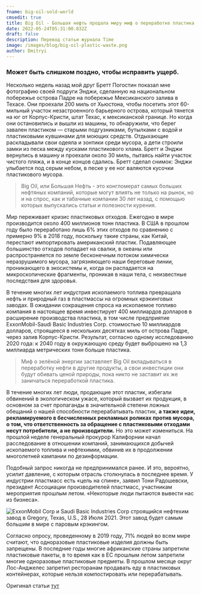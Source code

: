 ```yaml
---
fname: big-oil-sold-world
cmsedit: true
title: Big Oil - Большая нефть продала миру миф о переработке пластика.
date: 2022-05-24T05:31:00.832Z
draft: false
description: Перевод статьи журнала Time
image: /images/blog/big-oil-plastic-waste.png
author: Dmitryi
---
```

### Может быть слишком поздно, чтобы исправить ущерб.

Несколько недель назад мой друг Бретт Погостин показал мне фотографию своей подруги Энджи, сделанную на национальном побережье острова Падре на побережье Мексиканского залива в Техасе. Они проехали 200 миль от Хьюстона, чтобы посетить этот 60-мильный участок незастроенного барьерного острова, который тянется на юг от Корпус-Кристи, штат Техас, к мексиканской границе. Но когда они остановились и вышли из машины, то обнаружили, что берег завален пластиком — старыми подгузниками, бутылками с водой и пластиковыми кувшинами для моющих средств. Отдыхающие раскладывали свои одеяла и зонтики среди мусора, а дети строили замки из песка между кусками пластикового хлама. Бретт и Энджи вернулись в машину и проехали около 30 миль, пытаясь найти участок чистого пляжа, и в конце концов сдались. Бретт сделал снимок: Энджи улыбается под серым небом, в песке у ее ног валяются кусочки пластикового мусора.

> Big Oil, или Большая Нефть - это конгломерат самых больших нефтяных компаний, которые могут влиять не только на рынок, но и на спрос, как и табачные компании 30 лет назад, с помощью которых выпускались статьи и полезности курения.

Мир переживает кризис пластиковых отходов. Ежегодно в мире производится около 400 миллионов тонн пластика. В США в прошлом году было переработано лишь 6% этих отходов по сравнению с примерно 9% в 2018 году, поскольку такие страны, как Китай, перестают импортировать американский пластик. Подавляющее большинство отходов попадает на свалки, в океаны или распространяется по земле бесконечным потоком химически неразрушимого мусора, загрязняющего наши береговые линии, проникающего в экосистемы и, когда он распадается на микроскопические фрагменты, проникая в наши тела, с неизвестные последствия для здоровья.

В течение многих лет индустрия ископаемого топлива превращала нефть и природный газ в пластмассы на огромных крэкинговых заводах. В ожидании сокращения спроса на ископаемое топливо компания в настоящее время инвестирует 400 миллиардов долларов в расширение производства пластика, в том числе предприятие ExxonMobil-Saudi Basic Industries Corp. стоимостью 10 миллиардов долларов, строящееся в нескольких десятках миль от острова Падре, через залив Корпус-Кристи. Результат, согласно одному исследованию 2020 года: к 2040 году в окружающую среду будет выброшено на 1,3 миллиарда метрических тонн больше пластика.

> Миф о зелёной энергии заставляет Big Oil вкладываться в переработку нефти в другие продукты, а свои инвестиции они будут обивать ценой природы, пока никто не заставит их же заничаться переработкой пластика.

В течение многих лет люди, продающие этот пластик, избегали обвинений в экологическом ужасе, который вызвает их продукция, в основном за счет пропаганды в значительной степени ложных обещаний о нашей способности перерабатывать пластик, **а также идеи, рекламируемого в бесчисленных рекламных роликах против мусора, о том, что ответственность за обращение с пластиковыми отходами несут потребители, а не производители.** Но это может измениться. На прошлой неделе генеральный прокурор Калифорнии начал расследование в отношении компаний, занимающихся добычей ископаемого топлива и нефтехимии, обвинив их в продолжении многолетней кампании по дезинформации.

Подобный запрос никогда не предпринимался ранее. И это, вероятно, усилит давление, с которым отрасль столкнулась в последнее время. У индустрии пластмасс есть «цель на спине», заявил Тони Радошевски, президент Ассоциации производителей пластмасс, участникам мероприятия прошлым летом. «Некоторые люди пытаются вывести нас из бизнеса».

![ExxonMobil Corp и Saudi Basic Industries Corp строящийся нефтехим завод в Gregory, Texas, U.S., 28 Июля 2021. Этот завод будет самым большим в мире с паровым крэкингом.](/images/blog/big-oil-plastik.png "ExxonMobil Corp и Saudi Basic Industries Corp строящийся нефтехим завод в Gregory, Texas, U.S., 28 Июля 2021. Этот завод будет самым большим в мире с паровым крэкингом.")

Согласно опросу, проведенному в 2019 году, 71% людей во всем мире считают, что одноразовые пластиковые изделия должны быть запрещены. В последние годы многие африканские страны запретили пластиковые пакеты, в то время как в ЕС прошлым летом запретили многие одноразовые пластиковые предметы. В прошлом месяце округ Лос-Анджелес запретил ресторанам продавать еду в пластиковых контейнерах, которые нельзя компостировать или перерабатывать.

Оригинал статьи [тут](https://time.com/6173859/plastic-recycling-big-oil-damage/)